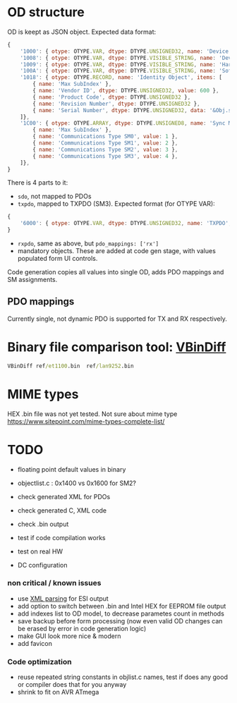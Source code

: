 # OD structure

OD is keept as JSON object. Expected data format:

```js
{
    '1000': { otype: OTYPE.VAR, dtype: DTYPE.UNSIGNED32, name: 'Device Type', value: 0x1389 },
    '1008': { otype: OTYPE.VAR, dtype: DTYPE.VISIBLE_STRING, name: 'Device Name', data: '' },
    '1009': { otype: OTYPE.VAR, dtype: DTYPE.VISIBLE_STRING, name: 'Hardware Version', data: '' },
    '100A': { otype: OTYPE.VAR, dtype: DTYPE.VISIBLE_STRING, name: 'Software Version', data: '' },
    '1018': { otype: OTYPE.RECORD, name: 'Identity Object', items: [
        { name: 'Max SubIndex' },
        { name: 'Vendor ID', dtype: DTYPE.UNSIGNED32, value: 600 },
        { name: 'Product Code', dtype: DTYPE.UNSIGNED32 },
        { name: 'Revision Number', dtype: DTYPE.UNSIGNED32 },
        { name: 'Serial Number', dtype: DTYPE.UNSIGNED32, data: '&Obj.serial' },
    ]},
    '1C00': { otype: OTYPE.ARRAY, dtype: DTYPE.UNSIGNED8, name: 'Sync Manager Communication Type', items: [
        { name: 'Max SubIndex' },
        { name: 'Communications Type SM0', value: 1 },
        { name: 'Communications Type SM1', value: 2 },
        { name: 'Communications Type SM2', value: 3 },
        { name: 'Communications Type SM3', value: 4 },
    ]},
}   
```

There is 4 parts to it: 
- `sdo`, not mapped to PDOs
- `txpdo`, mapped to TXPDO (SM3). Expected format (for OTYPE VAR):
```js
{
    '6000': { otype: OTYPE.VAR, dtype: DTYPE.UNSIGNED32, name: 'TXPDO', value: 0x1389, pdo_mappings: ['tx'] },
}
```
- `rxpdo`, same as above, but `pdo_mappings: ['rx']`
- mandatory objects. These are added at code gen stage, with values populated form UI controls.

Code generation copies all values into single OD, adds PDO mappings and SM assignments. 

## PDO mappings

Currently single, not dynamic PDO is supported for TX and RX respectively.

# Binary file comparison tool: [VBinDiff](https://www.cjmweb.net/vbindiff/VBinDiff-Win32)

```cmd
VBinDiff ref/et1100.bin  ref/lan9252.bin
```

# MIME types

HEX .bin file was not yet tested. 
Not sure about mime type
https://www.sitepoint.com/mime-types-complete-list/


# TODO
- floating point default values in binary
- objectlist.c : 0x1400 vs 0x1600 for SM2?

- check generated XML for PDOs
- check generated C, XML code
- check .bin output
- test if code compilation works
- test on real HW
- DC configuration
### non critical / known issues
- use [XML parsing](https://www.w3schools.com/xml/xml_parser.asp) for ESI output
- add option to switch between .bin and Intel HEX for EEPROM file output
- add indexes list to OD model, to decrease parametes count in methods
- save backup before form processing (now even valid OD changes can be erased by error in code generation logic)
- make GUI look more nice & modern
- add favicon
### Code optimization
- reuse repeated string constants in objlist.c names, test if does any good or compiler does that for you anyway
- shrink to fit on AVR ATmega
